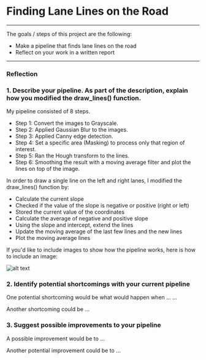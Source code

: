 # **Finding Lane Lines on the Road** 


---

The goals / steps of this project are the following:
* Make a pipeline that finds lane lines on the road
* Reflect on your work in a written report


[//]: # (Image References)

[image1]: ./examples/grayscale.jpg "Grayscale"

---

### Reflection

### 1. Describe your pipeline. As part of the description, explain how you modified the draw_lines() function.

My pipeline consisted of 8 steps. 

- Step 1: Convert the images to Grayscale.
- Step 2: Applied Gaussian Blur to the images.
- Step 3: Applied Canny edge detection.
- Step 4: Set a specific area (Masking) to process only that region of interest.
- Step 5: Ran the Hough transform to the lines.
- Step 6: Smoothing the result with a moving average filter and plot the lines on top of the image.

In order to draw a single line on the left and right lanes, I modified the draw_lines() function by:

- Calculate the current slope
- Checked if the value of the slope is negative or positive (right or left)
- Stored the current value of the coordinates
- Calculate the average of negative and positive slope
- Using the slope and intercept, extend the lines
- Update the moving average of the last few lines and the new lines
- Plot the moving average lines

If you'd like to include images to show how the pipeline works, here is how to include an image: 

![alt text][image1]


### 2. Identify potential shortcomings with your current pipeline


One potential shortcoming would be what would happen when ... ...

Another shortcoming could be ...


### 3. Suggest possible improvements to your pipeline

A possible improvement would be to ...

Another potential improvement could be to ...

